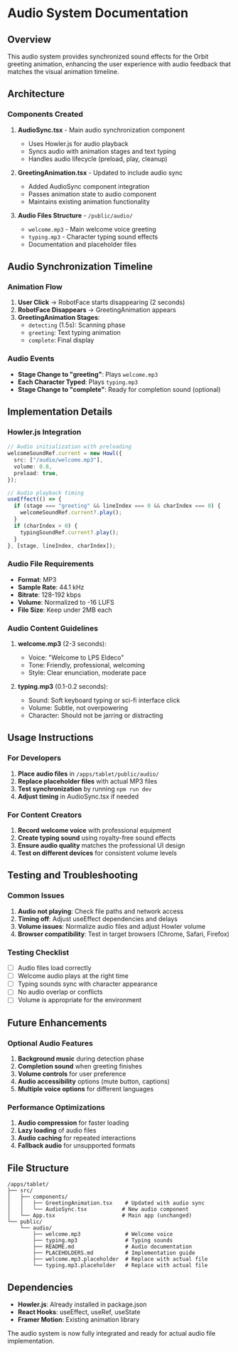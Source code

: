 # Audio System Documentation

## Overview
This audio system provides synchronized sound effects for the Orbit greeting animation, enhancing the user experience with audio feedback that matches the visual animation timeline.

## Architecture

### Components Created

1. **AudioSync.tsx** - Main audio synchronization component
   - Uses Howler.js for audio playback
   - Syncs audio with animation stages and text typing
   - Handles audio lifecycle (preload, play, cleanup)

2. **GreetingAnimation.tsx** - Updated to include audio sync
   - Added AudioSync component integration
   - Passes animation state to audio component
   - Maintains existing animation functionality

3. **Audio Files Structure** - `/public/audio/`
   - `welcome.mp3` - Main welcome voice greeting
   - `typing.mp3` - Character typing sound effects
   - Documentation and placeholder files

## Audio Synchronization Timeline

### Animation Flow
1. **User Click** → RobotFace starts disappearing (2 seconds)
2. **RobotFace Disappears** → GreetingAnimation appears
3. **GreetingAnimation Stages**:
   - `detecting` (1.5s): Scanning phase
   - `greeting`: Text typing animation
   - `complete`: Final display

### Audio Events
- **Stage Change to "greeting"**: Plays `welcome.mp3`
- **Each Character Typed**: Plays `typing.mp3` 
- **Stage Change to "complete"**: Ready for completion sound (optional)

## Implementation Details

### Howler.js Integration
```typescript
// Audio initialization with preloading
welcomeSoundRef.current = new Howl({
  src: ["/audio/welcome.mp3"],
  volume: 0.8,
  preload: true,
});

// Audio playback timing
useEffect(() => {
  if (stage === "greeting" && lineIndex === 0 && charIndex === 0) {
    welcomeSoundRef.current?.play();
  }
  if (charIndex > 0) {
    typingSoundRef.current?.play();
  }
}, [stage, lineIndex, charIndex]);
```

### Audio File Requirements
- **Format**: MP3
- **Sample Rate**: 44.1 kHz
- **Bitrate**: 128-192 kbps
- **Volume**: Normalized to -16 LUFS
- **File Size**: Keep under 2MB each

### Audio Content Guidelines
1. **welcome.mp3** (2-3 seconds):
   - Voice: "Welcome to LPS Eldeco"
   - Tone: Friendly, professional, welcoming
   - Style: Clear enunciation, moderate pace

2. **typing.mp3** (0.1-0.2 seconds):
   - Sound: Soft keyboard typing or sci-fi interface click
   - Volume: Subtle, not overpowering
   - Character: Should not be jarring or distracting

## Usage Instructions

### For Developers
1. **Place audio files** in `/apps/tablet/public/audio/`
2. **Replace placeholder files** with actual MP3 files
3. **Test synchronization** by running `npm run dev`
4. **Adjust timing** in AudioSync.tsx if needed

### For Content Creators
1. **Record welcome voice** with professional equipment
2. **Create typing sound** using royalty-free sound effects
3. **Ensure audio quality** matches the professional UI design
4. **Test on different devices** for consistent volume levels

## Testing and Troubleshooting

### Common Issues
1. **Audio not playing**: Check file paths and network access
2. **Timing off**: Adjust useEffect dependencies and delays
3. **Volume issues**: Normalize audio files and adjust Howler volume
4. **Browser compatibility**: Test in target browsers (Chrome, Safari, Firefox)

### Testing Checklist
- [ ] Audio files load correctly
- [ ] Welcome audio plays at the right time
- [ ] Typing sounds sync with character appearance
- [ ] No audio overlap or conflicts
- [ ] Volume is appropriate for the environment

## Future Enhancements

### Optional Audio Features
1. **Background music** during detection phase
2. **Completion sound** when greeting finishes
3. **Volume controls** for user preference
4. **Audio accessibility** options (mute button, captions)
5. **Multiple voice options** for different languages

### Performance Optimizations
1. **Audio compression** for faster loading
2. **Lazy loading** of audio files
3. **Audio caching** for repeated interactions
4. **Fallback audio** for unsupported formats

## File Structure
```
/apps/tablet/
├── src/
│   ├── components/
│   │   ├── GreetingAnimation.tsx    # Updated with audio sync
│   │   └── AudioSync.tsx           # New audio component
│   └── App.tsx                     # Main app (unchanged)
└── public/
    └── audio/
        ├── welcome.mp3              # Welcome voice
        ├── typing.mp3               # Typing sounds
        ├── README.md                # Audio documentation
        ├── PLACEHOLDERS.md          # Implementation guide
        ├── welcome.mp3.placeholder  # Replace with actual file
        └── typing.mp3.placeholder   # Replace with actual file
```

## Dependencies
- **Howler.js**: Already installed in package.json
- **React Hooks**: useEffect, useRef, useState
- **Framer Motion**: Existing animation library

The audio system is now fully integrated and ready for actual audio file implementation.